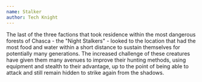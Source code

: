 ```yaml
---
name: Stalker
author: Tech Knight
---
```

The last of the three factions that took residence within the most dangerous forests of Chasca - the "Night Stalkers" -
looked to the location that had the most food and water within a short distance to sustain themselves for
potentially many generations. The increased challenge of these creatures have given them many avenues to
improve their hunting methods, using equipment and stealth to their advantage, up to the point of being able to attack
and still remain hidden to strike again from the shadows.
